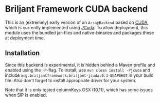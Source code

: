 # Briljant Framework CUDA backend

This is an (extremely) early version of an `ArrayBackend` based on
[CUDA](http://https://developer.nvidia.com/cuda-zone), which is
currently implemented using [JCuda](http://jcuda.org). To allow
deployment, this module uses the bundled jar-files and native-binaries
and packages these at deployment time.

## Installation

Since this backend is experimental, it is hidden behind a Maven
profile and enabled using the `-P`-flag. To install, use `mvn clean
install -Pjcuda` and include
`org.briljantframework:briljant-jcuda:0.3-SNAPSHOT` in your build
file. Also don't forget to install appropriate driver for your
system.

Note that it is only tested columnKeys OSX (10.11), which has some issues
when SIP is enabled.

